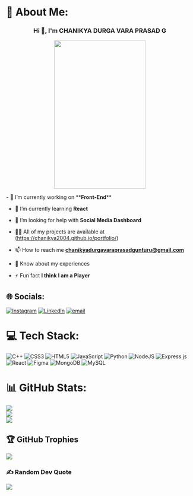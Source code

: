 # 💫 About Me:
<h3 align="center">Hi 👋, I'm CHANIKYA DURGA VARA PRASAD G<span style="color:crimson" ></h3>
<p align="center">
  <img src="https://user-images.githubusercontent.com/74038190/212749447-bfb7e725-6987-49d9-ae85-2015e3e7cc41.gif" width="70%" height='400'>
</p>
- 🔭 I’m currently working on **<b>Front-End</b>**
  
- 🌱 I’m currently learning **React**

- 🤝 I’m looking for help with **Social Media Dashboard**

- 👨‍💻 All of my projects are available at (https://chanikya2004.github.io/portfolio/)

- 📫 How to reach me **chanikyadurgavaraprasadgunturu@gmail.com**

- 📄 Know about my experiences
 
- ⚡ Fun fact **I think I am a Player**



## 🌐 Socials:
[![Instagram](https://img.shields.io/badge/Instagram-%23E4405F.svg?logo=Instagram&logoColor=white)](https://instagram.com/chanikya6133) [![LinkedIn](https://img.shields.io/badge/LinkedIn-%230077B5.svg?logo=linkedin&logoColor=white)](https://linkedin.com/in/https://www.linkedin.com/in/chanikya2004/) [![email](https://img.shields.io/badge/Email-D14836?logo=gmail&logoColor=white)](mailto:chanikyadurgavaraprasadgunturu@gmail.com) 

# 💻 Tech Stack:
![C++](https://img.shields.io/badge/c++-%2300599C.svg?style=for-the-badge&logo=c%2B%2B&logoColor=white) ![CSS3](https://img.shields.io/badge/css3-%231572B6.svg?style=for-the-badge&logo=css3&logoColor=white) ![HTML5](https://img.shields.io/badge/html5-%23E34F26.svg?style=for-the-badge&logo=html5&logoColor=white) ![JavaScript](https://img.shields.io/badge/javascript-%23323330.svg?style=for-the-badge&logo=javascript&logoColor=%23F7DF1E) ![Python](https://img.shields.io/badge/python-3670A0?style=for-the-badge&logo=python&logoColor=ffdd54) ![NodeJS](https://img.shields.io/badge/node.js-6DA55F?style=for-the-badge&logo=node.js&logoColor=white) ![Express.js](https://img.shields.io/badge/express.js-%23404d59.svg?style=for-the-badge&logo=express&logoColor=%2361DAFB) ![React](https://img.shields.io/badge/react-%2320232a.svg?style=for-the-badge&logo=react&logoColor=%2361DAFB) ![Figma](https://img.shields.io/badge/figma-%23F24E1E.svg?style=for-the-badge&logo=figma&logoColor=white) ![MongoDB](https://img.shields.io/badge/MongoDB-%234ea94b.svg?style=for-the-badge&logo=mongodb&logoColor=white) ![MySQL](https://img.shields.io/badge/mysql-4479A1.svg?style=for-the-badge&logo=mysql&logoColor=white)
# 📊 GitHub Stats:
![](https://github-readme-stats.vercel.app/api?username=chanikya2004&theme=ambient_gradient&hide_border=false&include_all_commits=false&count_private=false)<br/>
![](https://nirzak-streak-stats.vercel.app/?user=chanikya2004&theme=ambient_gradient&hide_border=false)<br/>
![](https://github-readme-stats.vercel.app/api/top-langs/?username=chanikya2004&theme=ambient_gradient&hide_border=false&include_all_commits=false&count_private=false&layout=compact)

## 🏆 GitHub Trophies
![](https://github-profile-trophy.vercel.app/?username=chanikya2004&theme=radical&no-frame=false&no-bg=true&margin-w=4)

### ✍️ Random Dev Quote
![](https://quotes-github-readme.vercel.app/api?type=horizontal&theme=radical)

<!-- Proudly created with GPRM ( https://gprm.itsvg.in ) -->
